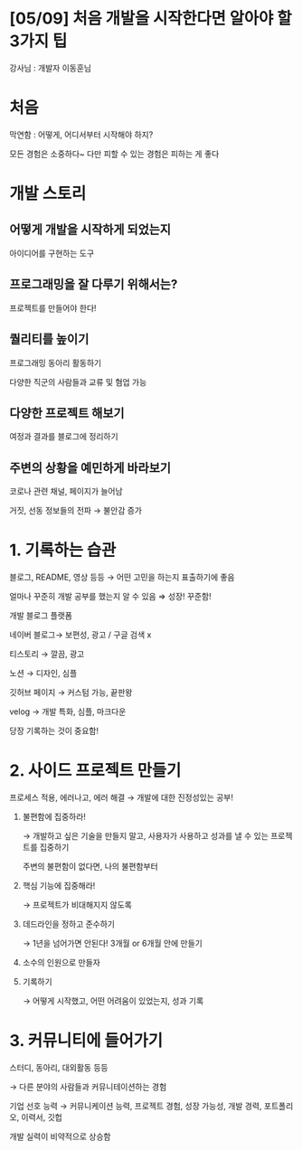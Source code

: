 # [05/09] 처음 개발을 시작한다면 알아야 할 3가지 팁

강사님 : 개발자 이동훈님

# 처음

막연함 : 어떻게, 어디서부터 시작해야 하지?

모든 경험은 소중하다~ 다만 피할 수 있는 경험은 피하는 게 좋다

# 개발 스토리

## 어떻게 개발을 시작하게 되었는지

아이디어를 구현하는 도구

## 프로그래밍을 잘 다루기 위해서는?

프로젝트를 만들어야 한다!

## 퀄리티를 높이기

프로그래밍 동아리 활동하기

다양한 직군의 사람들과 교류 및 혐업 가능

## 다양한 프로젝트 해보기

여정과 결과를 블로그에 정리하기

## 주변의 상황을 예민하게 바라보기

코로나 관련 채널, 페이지가 늘어남

거짓, 선동 정보들의 전파 → 불안감 증가

# 1. 기록하는 습관

블로그, README, 영상 등등 → 어떤 고민을 하는지 표출하기에 좋음

얼마나 꾸준히 개발 공부를 했는지 알 수 있음 ⇒ 성장! 꾸준함!

개발 블로그 플랫폼 

네이버 블로그→ 보편성,  광고 / 구글 검색 x

티스토리 → 깔끔, 광고 

노션 → 디자인, 심플

깃허브 페이지 → 커스텀 가능, 끝판왕

velog → 개발 특화, 심플, 마크다운

당장 기록하는 것이 중요함!

# 2. 사이드 프로젝트 만들기

프로세스 적용, 에러나고, 에러 해결 → 개발에 대한 진정성있는 공부!

1. 불편함에 집중하라!
    
    → 개발하고 싶은 기술을 만들지 말고, 사용자가 사용하고 성과를 낼 수 있는 프로젝트를 집중하기
    
    주변의 불편함이 없다면, 나의 불편함부터
    
2. 핵심 기능에 집중해라!
    
    → 프로젝트가 비대해지지 않도록
    
3. 데드라인을 정하고 준수하기
    
    → 1년을 넘어가면 안된다! 3개월 or 6개월 안에 만들기
    
4. 소수의 인원으로 만들자
5. 기록하기 
    
    → 어떻게 시작했고, 어떤 어려움이 있었는지, 성과 기록
    

# 3. 커뮤니티에 들어가기

스터디, 동아리, 대외활동 등등

→ 다른 분야의 사람들과 커뮤니테이션하는 경험

기업 선호 능력 → 커뮤니케이션 능력, 프로젝트 경험, 성장 가능성, 개발 경력, 포트폴리오, 이력서, 깃헙

개발 실력이 비약적으로 상승함